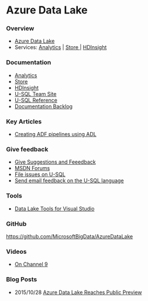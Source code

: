 # Azure Data Lake

### Overview

* [Azure Data Lake](https://azure.microsoft.com/en-us/solutions/data-lake/)
* Services: [Analytics](https://azure.microsoft.com/en-us/services/data-lake-analytics/) | [Store ](https://azure.microsoft.com/en-us/services/data-lake-store/) | [HDInsight](https://azure.microsoft.com/en-us/services/hdinsight/)


### Documentation    
* [Analytics](https://azure.microsoft.com/en-us/documentation/services/data-lake-analytics/)    
* [Store](https://azure.microsoft.com/en-us/documentation/services/data-lake-store/)    
* [HDInsight](https://azure.microsoft.com/en-us/documentation/services/hdinsight/)
* [U-SQL Team Site](usql.io)
* [U-SQL Reference](http://aka.ms/usql_reference)
* [Documentation Backlog](http://aka.ms/adla_doc_backlog)

### Key Articles
* [Creating ADF pipelines using ADL](https://azure.microsoft.com/en-us/blog/creating-big-data-pipelines-using-azure-data-lake-and-azure-data-factory/)

### Give feedback

* [Give Suggestions and Feeedback](https://aka.ms/adlfeedback)
* [MSDN Forums](http://social.msdn.microsoft.com/Forums/office/en-US/home?forum=AzureDataLake)
* [File issues on U-SQL](http://github.com/microsoftbigdata/usql/issues)
* [Send email feedback on the U-SQL language](mailto:usql@microsoft.com)

### Tools
* [Data Lake Tools for Visual Studio](http://aka.ms/ADLToolsVS)

### GitHub
https://github.com/MicrosoftBigData/AzureDataLake

### Videos
* [On Channel 9](https://channel9.msdn.com/Series/Azure-Data-Lake)


### Blog Posts
* 2015/10/28 [Azure Data Lake Reaches Public Preview](https://azure.microsoft.com/en-us/blog/azure-data-lake-reaches-public-preview/)
